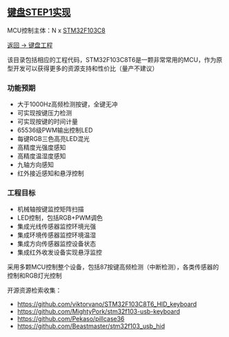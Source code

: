 ﻿## [键盘STEP1实现](https://github.com/lite-life/elite) 

MCU控制主体：N x [STM32F103C8](https://github.com/sochub/STM32F103C) 

[返回 -> 键盘工程](../) 

该目录包括相应的工程代码，STM32F103C8T6是一颗非常常用的MCU，作为原型开发可以获得更多的资源支持和性价比（量产不建议）

### 功能预期

- 大于1000Hz高频检测按键，全键无冲
- 可实现按键压力检测
- 可实现按键的时间计量
- 65536级PWM输出控制LED
- 每键RGB三色高亮LED混光
- 高精度光强度感知
- 高精度温湿度感知
- 九轴方向感知
- 红外接近感知和悬浮控制


### 工程目标

- 机械轴按键监控矩阵扫描
- LED控制，包括RGB+PWM调色
- 集成光线传感器监控环境光强
- 集成环境传感器监控环境温湿
- 集成方向传感器监控设备状态
- 集成红外收发设备实现悬浮监控

采用多颗MCU控制整个设备，包括87按键高频检测（中断检测），各类传感器的控制和RGB灯光控制


开源资源检索收集：

- https://github.com/viktorvano/STM32F103C8T6_HID_keyboard
- https://github.com/MightyPork/stm32f103-usb-keyboard
- https://github.com/Pekaso/pillcase36
- https://github.com/Beastmaster/stm32f103_usb_hid
